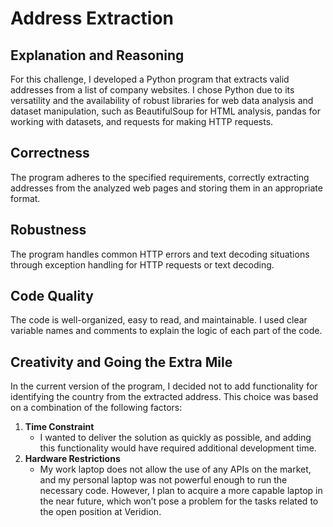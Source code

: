 # Address Extraction

## Explanation and Reasoning
For this challenge, I developed a Python program that extracts valid addresses from a list of company websites. I chose Python due to its versatility and the availability of robust libraries for web data analysis and dataset manipulation, such as BeautifulSoup for HTML analysis, pandas for working with datasets, and requests for making HTTP requests.

## Correctness
The program adheres to the specified requirements, correctly extracting addresses from the analyzed web pages and storing them in an appropriate format.

## Robustness
The program handles common HTTP errors and text decoding situations through exception handling for HTTP requests or text decoding.

## Code Quality
The code is well-organized, easy to read, and maintainable. I used clear variable names and comments to explain the logic of each part of the code.

## Creativity and Going the Extra Mile
In the current version of the program, I decided not to add functionality for identifying the country from the extracted address. This choice was based on a combination of the following factors:
1. **Time Constraint**
   - I wanted to deliver the solution as quickly as possible, and adding this functionality would have required additional development time.
2. **Hardware Restrictions**
   - My work laptop does not allow the use of any APIs on the market, and my personal laptop was not powerful enough to run the necessary code. However, I plan to acquire a more capable laptop in the near future, which won’t pose a problem for the tasks related to the open position at Veridion.
